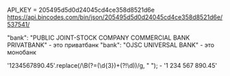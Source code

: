 API_KEY = 205495d5d0d24045cd4ce358d8521d6e
https://api.bincodes.com/bin/json/205495d5d0d24045cd4ce358d8521d6e/537541/

"bank": "PUBLIC JOINT-STOCK COMPANY COMMERCIAL BANK PRIVATBANK" - это приватбанк
"bank": "OJSC UNIVERSAL BANK" - это монобанк

'1234567890.45'.replace(/\B(?=(\d{3})+(?!\d))/g, " "); - '1 234 567 890.45'
